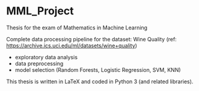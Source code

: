 # MML_Project
Thesis for the exam of Mathematics in Machine Learning

Complete data processing pipeline for the dataset: Wine Quality (ref: https://archive.ics.uci.edu/ml/datasets/wine+quality)
- exploratory data analysis
- data preprocessing
- model selection (Random Forests, Logistic Regression, SVM, KNN)

This thesis is written in LaTeX and coded in Python 3 (and related libraries).
